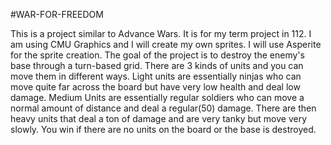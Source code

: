 #WAR-FOR-FREEDOM


This is a project similar to Advance Wars. It is for my term project in 112.
I am using CMU Graphics and I will create my own sprites. I will use Asperite for the sprite creation. 
The goal of the project is to destroy the enemy's base through a turn-based grid. There are 3 kinds of units and you can move them in different ways. Light units are essentially ninjas who can move quite far across the board but have very low health and deal low damage. 
Medium Units are essentially regular soldiers who can move a normal amount of distance and deal a regular(50) damage. 
There are then heavy units that deal a ton of damage and are very tanky but move very slowly.
You win if there are no units on the board or the base is destroyed.
